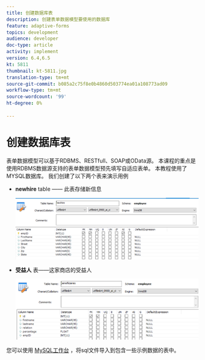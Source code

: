 ```yaml
---
title: 创建数据库表
description: 创建表单数据模型要使用的数据库
feature: adaptive-forms
topics: development
audience: developer
doc-type: article
activity: implement
version: 6.4,6.5
kt: 5811
thumbnail: kt-5811.jpg
translation-type: tm+mt
source-git-commit: b085a2c75f8e0b4860d503774ea01a108773ad09
workflow-type: tm+mt
source-wordcount: '99'
ht-degree: 0%

---
```



# 创建数据库表

表单数据模型可以基于RDBMS、RESTfull、SOAP或OData源。 本课程的重点是使用RDBMS数据源支持的表单数据模型预先填写自适应表单。 本教程使用了MYSQL数据库。 我们创建了以下两个表来演示用例

* **newhire** table —— 此表存储新信息

   ![newhire](assets/newhire-table.png)


* **受益人** 表——这家商店的受益人

   ![受益人](assets/beneficiaries-table.png)

您可以使用 [MySQL工作台](assets/db-schema.sql) ，将sql文件导入到包含一些示例数据的表中。
